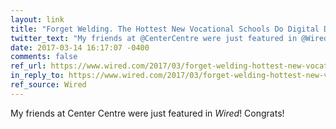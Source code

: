 ```yaml
---
layout: link
title: "Forget Welding. The Hottest New Vocational Schools Do Digital Design"
twitter_text: "My friends at @CenterCentre were just featured in @Wired! Congrats!"
date: 2017-03-14 16:17:07 -0400
comments: false
ref_url: https://www.wired.com/2017/03/forget-welding-hottest-new-vocational-schools-digital-design/
in_reply_to: https://www.wired.com/2017/03/forget-welding-hottest-new-vocational-schools-digital-design/
ref_source: Wired
---
```


My friends at Center Centre were just featured in <cite>Wired</cite>! Congrats!